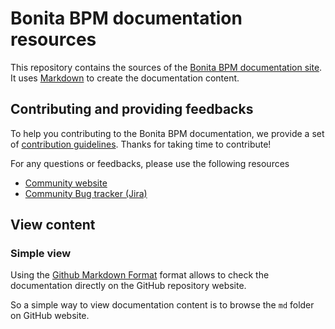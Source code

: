 # Bonita BPM documentation resources

This repository contains the sources of the [Bonita BPM documentation site](https://documentation.bonitasoft.com). It uses [Markdown](https://help.github.com/categories/writing-on-github/) to create
the documentation content.


## Contributing and providing feedbacks

To help you contributing to the Bonita BPM documentation, we provide a set of [contribution guidelines](CONTRIBUTING.md).
Thanks for taking time to contribute!

For any questions or feedbacks, please use the following resources
* [Community website](http://community.bonitasoft.com/)
* [Community Bug tracker (Jira)](https://bonita.atlassian.net/projects/BBPMC/)


## View content

### Simple view

Using the [Github Markdown Format](https://help.github.com/categories/writing-on-github/) format allows to check the documentation directly on the GitHub repository website.

So a simple way to view documentation content is to browse the `md` folder on GitHub website.


